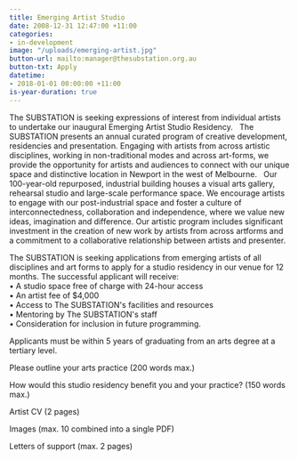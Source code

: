 ```yaml
---
title: Emerging Artist Studio
date: 2008-12-31 12:47:00 +11:00
categories:
- in-development
image: "/uploads/emerging-artist.jpg"
button-url: mailto:manager@thesubstation.org.au
button-txt: Apply
datetime:
- 2018-01-01 00:00:00 +11:00
is-year-duration: true
---
```


The SUBSTATION is seeking expressions of interest from individual artists to undertake our inaugural Emerging Artist Studio Residency. 
 
The SUBSTATION presents an annual curated program of creative development, residencies and presentation. Engaging with artists from across artistic disciplines, working in non-traditional modes and across art-forms, we provide the opportunity for artists and audiences to connect with our unique space and distinctive location in Newport in the west of Melbourne. 
 
Our 100-year-old repurposed, industrial building houses a visual arts gallery, rehearsal studio and large-scale performance space. We encourage artists to engage with our post-industrial space and foster a culture of interconnectedness, collaboration and independence, where we value new ideas, imagination and difference. Our artistic program includes significant investment in the creation of new work by artists from across artforms and a commitment to a collaborative relationship between artists and presenter.

The SUBSTATION is seeking applications from emerging artists of all disciplines and art forms to apply for a studio residency in our venue for 12 months. The successful applicant will receive:<br> 
•	A studio space free of charge with 24-hour access <br>
•	An artist fee of $4,000 <br>
•	Access to The SUBSTATION's facilities and resources <br>
•	Mentoring by The SUBSTATION's staff <br>
•	Consideration for inclusion in future programming. <br>

Applicants must be within 5 years of graduating from an arts degree at a tertiary level.

Please outline your arts practice (200 words max.)

How would this studio residency benefit you and your practice? (150 words max.)

Artist CV (2 pages)

Images (max. 10 combined into a single PDF)

Letters of support (max. 2 pages)
